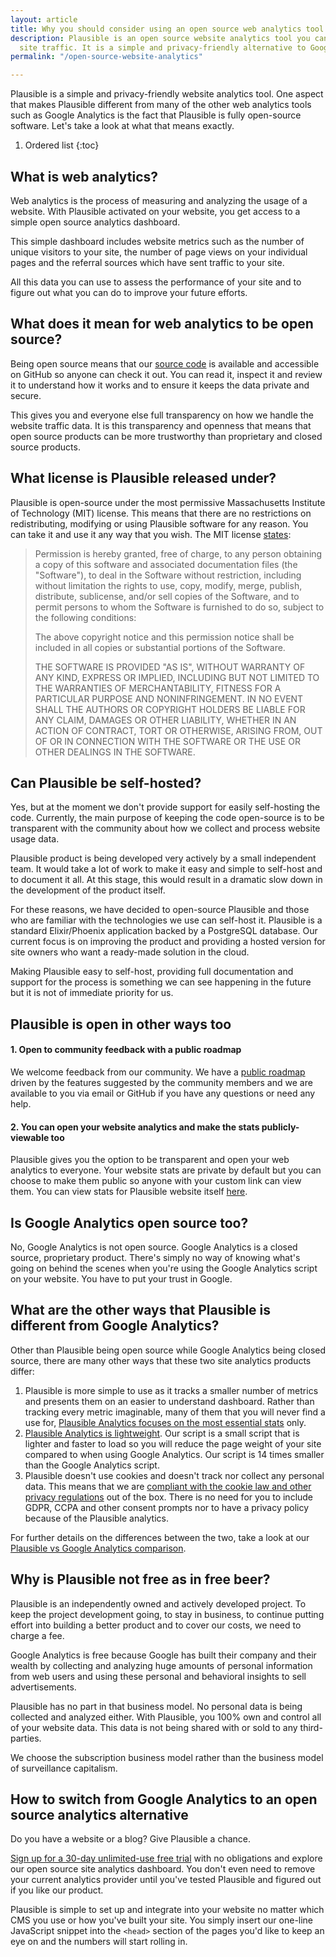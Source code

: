 ```yaml
---
layout: article
title: Why you should consider using an open source web analytics tool
description: Plausible is an open source website analytics tool you can use to check
  site traffic. It is a simple and privacy-friendly alternative to Google Analytics.
permalink: "/open-source-website-analytics"

---
```

Plausible is a simple and privacy-friendly website analytics tool. One aspect that makes Plausible different from many of the other web analytics tools such as Google Analytics is the fact that Plausible is fully open-source software. Let's take a look at what that means exactly.

1. Ordered list
{:toc}

## What is web analytics?

Web analytics is the process of measuring and analyzing the usage of a website. With Plausible activated on your website, you get access to a simple open source analytics dashboard.

This simple dashboard includes website metrics such as the number of unique visitors to your site, the number of page views on your individual pages and the referral sources which have sent traffic to your site.

All this data you can use to assess the performance of your site and to figure out what you can do to improve your future efforts.

## What does it mean for web analytics to be open source?

Being open source means that our [source code](https://github.com/plausible-insights/plausible) is available and accessible on GitHub so anyone can check it out. You can read it, inspect it and review it to understand how it works and to ensure it keeps the data private and secure.

This gives you and everyone else full transparency on how we handle the website traffic data. It is this transparency and openness that means that open source products can be more trustworthy than proprietary and closed source products.

## What license is Plausible released under?

Plausible is open-source under the most permissive Massachusetts Institute of Technology (MIT) license. This means that there are no restrictions on redistributing, modifying or using Plausible software for any reason. You can take it and use it any way that you wish. The MIT license [states](https://en.wikipedia.org/wiki/MIT_License):

> Permission is hereby granted, free of charge, to any person obtaining a copy of this software and associated documentation files (the "Software"), to deal in the Software without restriction, including without limitation the rights to use, copy, modify, merge, publish, distribute, sublicense, and/or sell copies of the Software, and to permit persons to whom the Software is furnished to do so, subject to the following conditions:
>
> The above copyright notice and this permission notice shall be included in all copies or substantial portions of the Software.
>
> THE SOFTWARE IS PROVIDED "AS IS", WITHOUT WARRANTY OF ANY KIND, EXPRESS OR IMPLIED, INCLUDING BUT NOT LIMITED TO THE WARRANTIES OF MERCHANTABILITY, FITNESS FOR A PARTICULAR PURPOSE AND NONINFRINGEMENT. IN NO EVENT SHALL THE AUTHORS OR COPYRIGHT HOLDERS BE LIABLE FOR ANY CLAIM, DAMAGES OR OTHER LIABILITY, WHETHER IN AN ACTION OF CONTRACT, TORT OR OTHERWISE, ARISING FROM, OUT OF OR IN CONNECTION WITH THE SOFTWARE OR THE USE OR OTHER DEALINGS IN THE SOFTWARE.

## Can Plausible be self-hosted?

Yes, but at the moment we don't provide support for easily self-hosting the code. Currently, the main purpose of keeping the code open-source is to be transparent with the community about how we collect and process website usage data.

Plausible product is being developed very actively by a small independent team. It would take a lot of work to make it easy and simple to self-host and to document it all. At this stage, this would result in a dramatic slow down in the development of the product itself.

For these reasons, we have decided to open-source Plausible and those who are familiar with the technologies we use can self-host it. Plausible is a standard Elixir/Phoenix application backed by a PostgreSQL database. Our current focus is on improving the product and providing a hosted version for site owners who want a ready-made solution in the cloud.

Making Plausible easy to self-host, providing full documentation and support for the process is something we can see happening in the future but it is not of immediate priority for us.

## Plausible is open in other ways too

#### 1. Open to community feedback with a public roadmap

We welcome feedback from our community. We have a [public roadmap](https://plausible.io/roadmap) driven by the features suggested by the community members and we are available to you via email or GitHub if you have any questions or need any help.

#### 2. You can open your website analytics and make the stats publicly-viewable too

Plausible gives you the option to be transparent and open your web analytics to everyone. Your website stats are private by default but you can choose to make them public so anyone with your custom link can view them. You can view stats for Plausible website itself [here](https://plausible.io/plausible.io).

## Is Google Analytics open source too?

No, Google Analytics is not open source. Google Analytics is a closed source, proprietary product. There's simply no way of knowing what's going on behind the scenes when you're using the Google Analytics script on your website. You have to put your trust in Google.

## What are the other ways that Plausible is different from Google Analytics?

Other than Plausible being open source while Google Analytics being closed source, there are many other ways that these two site analytics products differ:

1. Plausible is more simple to use as it tracks a smaller number of metrics and presents them on an easier to understand dashboard. Rather than tracking every metric imaginable, many of them that you will never find a use for, [Plausible Analytics focuses on the most essential stats](https://plausible.io/simple-web-analytics) only.
2. [Plausible Analytics is lightweight](https://plausible.io/lightweight-web-analytics). Our script is a small script that is lighter and faster to load so you will reduce the page weight of your site compared to when using Google Analytics. Our script is 14 times smaller than the Google Analytics script.
3. Plausible doesn't use cookies and doesn't track nor collect any personal data. This means that we are [compliant with the cookie law and other privacy regulations](https://plausible.io/data-policy) out of the box. There is no need for you to include GDPR, CCPA and other consent prompts nor to have a privacy policy because of the Plausible analytics.

For further details on the differences between the two, take a look at our [Plausible vs Google Analytics comparison](https://plausible.io/vs-google-analytics).

## Why is Plausible not free as in free beer?

Plausible is an independently owned and actively developed project. To keep the project development going, to stay in business, to continue putting effort into building a better product and to cover our costs, we need to charge a fee.

Google Analytics is free because Google has built their company and their wealth by collecting and analyzing huge amounts of personal information from web users and using these personal and behavioral insights to sell advertisements.

Plausible has no part in that business model. No personal data is being collected and analyzed either. With Plausible, you 100% own and control all of your website data. This data is not being shared with or sold to any third-parties.

We choose the subscription business model rather than the business model of surveillance capitalism.

## How to switch from Google Analytics to an open source analytics alternative

Do you have a website or a blog? Give Plausible a chance.

[Sign up for a 30-day unlimited-use free trial](https://plausible.io/register) with no obligations and explore our open source site analytics dashboard. You don't even need to remove your current analytics provider until you've tested Plausible and figured out if you like our product.

Plausible is simple to set up and integrate into your website no matter which CMS you use or how you've built your site. You simply insert our one-line JavaScript snippet into the `<head>` section of the pages you'd like to keep an eye on and the numbers will start rolling in.
